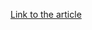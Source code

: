 [Link to the article](https://www.akamai.com/blog/security/akamai-prolexic-introduces-prolexic-on-prem-and-prolexic-hybrid)
